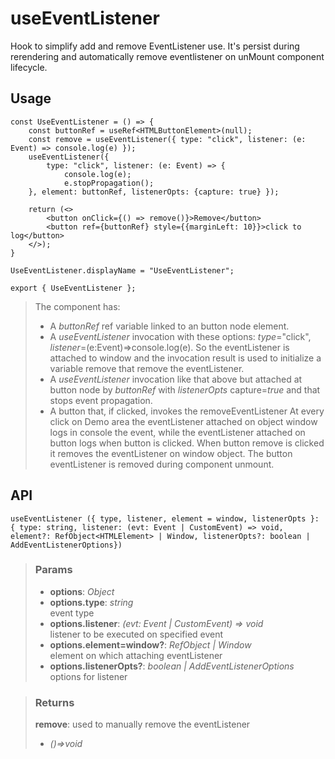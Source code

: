 # useEventListener
Hook to simplify add and remove EventListener use. It's persist during rerendering and automatically remove eventlistener on unMount component lifecycle.

## Usage

```tsx
const UseEventListener = () => {
	const buttonRef = useRef<HTMLButtonElement>(null);
	const remove = useEventListener({ type: "click", listener: (e: Event) => console.log(e) });
	useEventListener({
		type: "click", listener: (e: Event) => {
			console.log(e);
			e.stopPropagation();
	}, element: buttonRef, listenerOpts: {capture: true} });

	return (<>
		<button onClick={() => remove()}>Remove</button>
		<button ref={buttonRef} style={{marginLeft: 10}}>click to log</button>
	</>);
}

UseEventListener.displayName = "UseEventListener";

export { UseEventListener };
```

> The component has:
> - A _buttonRef_ ref variable linked to an button node element.
> - A _useEventListener_ invocation with these options: _type_="click", _listener_=(e:Event)=>console.log(e). So the eventListener is attached to window and the invocation result is used to initialize a variable remove that remove the eventListener.
> - A _useEventListener_ invocation like that above but attached at button node by _buttonRef_ with _listenerOpts_ capture=_true_ and that stops event propagation.
> - A button that, if clicked, invokes the removeEventListener
> At every click on Demo area the eventListener attached on object window logs in console the event, while the eventListener attached on button logs when button is clicked. When button remove is clicked it removes the eventListener on window object. The button eventListener is removed during component unmount.


## API

```tsx
useEventListener ({ type, listener, element = window, listenerOpts }: { type: string, listener: (evt: Event | CustomEvent) => void, element?: RefObject<HTMLElement> | Window, listenerOpts?: boolean | AddEventListenerOptions}) 
```

> ### Params
>
> - __options__: _Object_
> - __options.type__: _string_  
event type
> - __options.listener__: _(evt: Event | CustomEvent) => void_  
listener to be executed on specified event
> - __options.element=window?__: _RefObject<HTMLElement> | Window_  
element on which attaching eventListener
> - __options.listenerOpts?__: _boolean | AddEventListenerOptions_  
options for listener
>

> ### Returns
>
> __remove__: used to manually remove the eventListener
> - _()=>void_  
>
